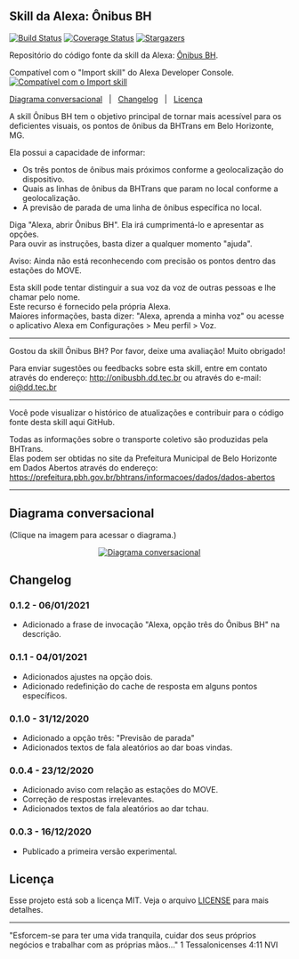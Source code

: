 
## Skill da Alexa: Ônibus BH ##

[![Build Status](https://travis-ci.com/dadeke/alexa-skill-onibus-bh.svg?branch=main)](https://travis-ci.com/github/dadeke/alexa-skill-onibus-bh)
[![Coverage Status](https://codecov.io/gh/dadeke/alexa-skill-onibus-bh/branch/main/graph/badge.svg)](https://codecov.io/gh/dadeke/alexa-skill-onibus-bh)
[![Stargazers](https://img.shields.io/github/stars/dadeke/alexa-skill-onibus-bh?style=social)](https://github.com/dadeke/alexa-skill-onibus-bh/stargazers)

Repositório do código fonte da skill da Alexa: [Ônibus BH](https://www.amazon.com.br/DD-Tecnologia-%C3%94nibus-BH/dp/B08QVDBMTF/).

Compatível com o "Import skill" do Alexa Developer Console.
[![Compatível com o Import skill](https://i.imgur.com/65L4f3f.png)](https://developer.amazon.com/alexa/console/ask/create-new-skill)

[Diagrama conversacional](#diagrama-conversacional)&nbsp;&nbsp;&nbsp;|&nbsp;&nbsp;&nbsp;[Changelog](#changelog)&nbsp;&nbsp;&nbsp;|&nbsp;&nbsp;&nbsp;[Licença](#licença)

A skill Ônibus BH tem o objetivo principal de tornar mais acessível para os deficientes visuais, os pontos de ônibus da BHTrans em Belo Horizonte, MG.

Ela possui a capacidade de informar:

- Os três pontos de ônibus mais próximos conforme a geolocalização do dispositivo.
- Quais as linhas de ônibus da BHTrans que param no local conforme a geolocalização.
- A previsão de parada de uma linha de ônibus específica no local.

Diga "Alexa, abrir Ônibus BH". Ela irá cumprimentá-lo e apresentar as opções.  
Para ouvir as instruções, basta dizer a qualquer momento "ajuda".

Aviso: Ainda não está reconhecendo com precisão os pontos dentro das estações do MOVE.

Esta skill pode tentar distinguir a sua voz da voz de outras pessoas e lhe chamar pelo nome.  
Este recurso é fornecido pela própria Alexa.  
Maiores informações, basta dizer: "Alexa, aprenda a minha voz" ou acesse o aplicativo Alexa em Configurações > Meu perfil > Voz.

----------------

Gostou da skill Ônibus BH? Por favor, deixe uma avaliação! Muito obrigado!

Para enviar sugestões ou feedbacks sobre esta skill, entre em contato através do endereço: http://onibusbh.dd.tec.br ou através do e-mail: oi@dd.tec.br

----------------

Você pode visualizar o histórico de atualizações e contribuir para o código fonte desta skill aqui  GitHub.


Todas as informações sobre o transporte coletivo são produzidas pela BHTrans.  
Elas podem ser obtidas no site da Prefeitura Municipal de Belo Horizonte em Dados Abertos através do endereço:  
https://prefeitura.pbh.gov.br/bhtrans/informacoes/dados/dados-abertos

--------------

## Diagrama conversacional ##
(Clique na imagem para acessar o diagrama.)
[<p align="center">![Diagrama conversacional](https://i.imgur.com/AmdDWlw.png)</p>](https://whimsical.com/onibus-bh-VXPayi8sy9RyxE6wCtmzLt)

## Changelog ##

### 0.1.2 - 06/01/2021 ###
- Adicionado a frase de invocação "Alexa, opção três do Ônibus BH" na descrição.

### 0.1.1 - 04/01/2021 ###
- Adicionados ajustes na opção dois.
- Adicionado redefinição do cache de resposta em alguns pontos específicos.

### 0.1.0 - 31/12/2020 ###
- Adicionado a opção três: "Previsão de parada"
- Adicionados textos de fala aleatórios ao dar boas vindas.

### 0.0.4 - 23/12/2020 ###
- Adicionado aviso com relação as estações do MOVE.
- Correção de respostas irrelevantes.
- Adicionados textos de fala aleatórios ao dar tchau.

### 0.0.3 - 16/12/2020 ###
- Publicado a primeira versão experimental.

## Licença ##

Esse projeto está sob a licença MIT. Veja o arquivo [LICENSE](LICENSE.txt) para mais detalhes.

----------------

"Esforcem-se para ter uma vida tranquila, cuidar dos seus próprios negócios e trabalhar com as próprias mãos..." 1 Tessalonicenses 4:11 NVI
